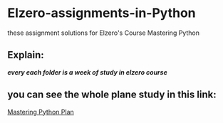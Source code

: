 # Elzero-assignments-in-Python
these assignment solutions for Elzero's Course Mastering Python

## Explain:

***every each folder is a week of study in elzero course***

## you can see the whole plane study in this link:

[Mastering Python Plan](https://elzero.org/study/mastering-python-study-plan/)

